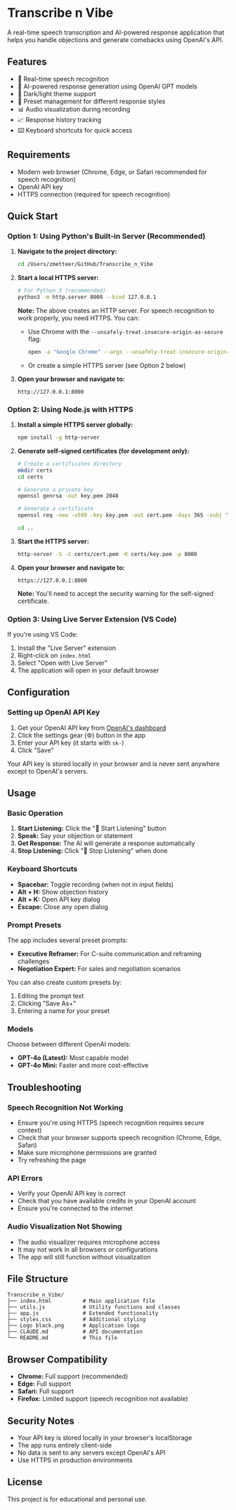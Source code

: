 # Transcribe n Vibe

A real-time speech transcription and AI-powered response application that helps you handle objections and generate comebacks using OpenAI's API.

## Features

- 🎤 Real-time speech recognition
- 🤖 AI-powered response generation using OpenAI GPT models
- 🎨 Dark/light theme support
- 📝 Preset management for different response styles
- 📊 Audio visualization during recording
- 📈 Response history tracking
- ⌨️ Keyboard shortcuts for quick access

## Requirements

- Modern web browser (Chrome, Edge, or Safari recommended for speech recognition)
- OpenAI API key
- HTTPS connection (required for speech recognition)

## Quick Start

### Option 1: Using Python's Built-in Server (Recommended)

1. **Navigate to the project directory:**
   ```bash
   cd /Users/zmetteer/GitHub/Transcribe_n_Vibe
   ```

2. **Start a local HTTPS server:**
   ```bash
   # For Python 3 (recommended)
   python3 -m http.server 8000 --bind 127.0.0.1
   ```
   
   **Note:** The above creates an HTTP server. For speech recognition to work properly, you need HTTPS. You can:
   
   - Use Chrome with the `--unsafely-treat-insecure-origin-as-secure` flag:
     ```bash
     open -a "Google Chrome" --args --unsafely-treat-insecure-origin-as-secure=http://127.0.0.1:8000 --user-data-dir=/tmp/chrome-test
     ```
   
   - Or create a simple HTTPS server (see Option 2 below)

3. **Open your browser and navigate to:**
   ```
   http://127.0.0.1:8000
   ```

### Option 2: Using Node.js with HTTPS

1. **Install a simple HTTPS server globally:**
   ```bash
   npm install -g http-server
   ```

2. **Generate self-signed certificates (for development only):**
   ```bash
   # Create a certificates directory
   mkdir certs
   cd certs
   
   # Generate a private key
   openssl genrsa -out key.pem 2048
   
   # Generate a certificate
   openssl req -new -x509 -key key.pem -out cert.pem -days 365 -subj "/CN=localhost"
   
   cd ..
   ```

3. **Start the HTTPS server:**
   ```bash
   http-server -S -C certs/cert.pem -K certs/key.pem -p 8000
   ```

4. **Open your browser and navigate to:**
   ```
   https://127.0.0.1:8000
   ```
   
   **Note:** You'll need to accept the security warning for the self-signed certificate.

### Option 3: Using Live Server Extension (VS Code)

If you're using VS Code:

1. Install the "Live Server" extension
2. Right-click on `index.html`
3. Select "Open with Live Server"
4. The application will open in your default browser

## Configuration

### Setting up OpenAI API Key

1. Get your OpenAI API key from [OpenAI's dashboard](https://platform.openai.com/api-keys)
2. Click the settings gear (⚙️) button in the app
3. Enter your API key (it starts with `sk-`)
4. Click "Save"

Your API key is stored locally in your browser and is never sent anywhere except to OpenAI's servers.

## Usage

### Basic Operation

1. **Start Listening:** Click the "🎤 Start Listening" button
2. **Speak:** Say your objection or statement
3. **Get Response:** The AI will generate a response automatically
4. **Stop Listening:** Click "🛑 Stop Listening" when done

### Keyboard Shortcuts

- **Spacebar:** Toggle recording (when not in input fields)
- **Alt + H:** Show objection history
- **Alt + K:** Open API key dialog
- **Escape:** Close any open dialog

### Prompt Presets

The app includes several preset prompts:

- **Executive Reframer:** For C-suite communication and reframing challenges
- **Negotiation Expert:** For sales and negotiation scenarios

You can also create custom presets by:
1. Editing the prompt text
2. Clicking "Save As+"
3. Entering a name for your preset

### Models

Choose between different OpenAI models:
- **GPT-4o (Latest):** Most capable model
- **GPT-4o Mini:** Faster and more cost-effective

## Troubleshooting

### Speech Recognition Not Working

- Ensure you're using HTTPS (speech recognition requires secure context)
- Check that your browser supports speech recognition (Chrome, Edge, Safari)
- Make sure microphone permissions are granted
- Try refreshing the page

### API Errors

- Verify your OpenAI API key is correct
- Check that you have available credits in your OpenAI account
- Ensure you're connected to the internet

### Audio Visualization Not Showing

- The audio visualizer requires microphone access
- It may not work in all browsers or configurations
- The app will still function without visualization

## File Structure

```
Transcribe_n_Vibe/
├── index.html          # Main application file
├── utils.js            # Utility functions and classes
├── app.js              # Extended functionality
├── styles.css          # Additional styling
├── Logo black.png      # Application logo
├── CLAUDE.md           # API documentation
└── README.md           # This file
```

## Browser Compatibility

- **Chrome:** Full support (recommended)
- **Edge:** Full support
- **Safari:** Full support
- **Firefox:** Limited support (speech recognition not available)

## Security Notes

- Your API key is stored locally in your browser's localStorage
- The app runs entirely client-side
- No data is sent to any servers except OpenAI's API
- Use HTTPS in production environments

## License

This project is for educational and personal use.

